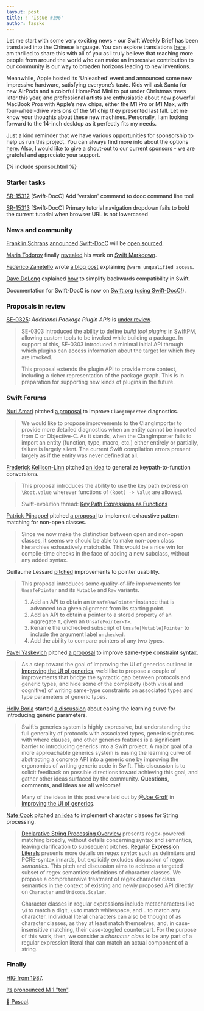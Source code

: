 ```yaml
---
layout: post
title: ! 'Issue #196'
author: fassko
---
```


Let me start with some very exciting news - our Swift Weekly Brief has been translated into the Chinese language. You can explore translations [here](https://github.com/SwiftCommunityRes/SwiftWeekly). I am thrilled to share this with all of you as I truly believe that reaching more people from around the world who can make an impressive contribution to our community is our way to broaden horizons leading to new inventions.

Meanwhile, Apple hosted its ‘Unleashed’ event and announced some new impressive hardware, satisfying everyone’s taste. Kids will ask Santa for new AirPods and a colorful HomePod Mini to put under Christmas trees later this year, and professional artists are enthusiastic about new powerful MacBook Pros with Apple’s new chips, either the M1 Pro or M1 Max, with four-wheel-drive versions of the M1 chip they presented last fall. Let me know your thoughts about these new machines. Personally, I am looking forward to the 14-inch desktop as it perfectly fits my needs.

Just a kind reminder that we have various opportunities for sponsorship to help us run this project. You can always find more info about the options [here](https://swiftweeklybrief.com/sponsorship/). Also, I would like to give a shout-out to our current sponsors - we are grateful and appreciate your support.

<!--excerpt-->

{% include sponsor.html %}

### Starter tasks

[SR-15312](https://bugs.swift.org/browse/SR-15312) [Swift-DocC] Add 'version' command to docc command line tool

[SR-15313](https://bugs.swift.org/browse/SR-15313) [Swift-DocC] Primary tutorial navigation dropdown fails to bold the current tutorial when browser URL is not lowercased

### News and community

[Franklin Schrans](http://twitter.com/franklinschrans) [announced](https://swift.org/blog/swift-docc/) [Swift-DocC](https://forums.swift.org/t/announcing-swift-docc/52797) will be [open sourced](https://github.com/apple/swift-docc).

[Marin Todorov](https://twitter.com/icanzilb) finally [revealed](https://twitter.com/icanzilb/status/1448555769050304512) his work on [Swift Markdown](https://github.com/apple/swift-markdown).

[Federico Zanetello](https://twitter.com/zntfdr) wrote [a blog post](https://www.fivestars.blog/articles/warn_unqualified_access/) explaining `@warn_unqualified_access`.

[Dave DeLong](https://twitter.com/davedelong) explained [how](https://davedelong.com/blog/2021/10/09/simplifying-backwards-compatibility-in-swift/) to simplify backwards compatibility in Swift.

Documentation for Swift-DocC is now on [Swift.org](https://swift.org/documentation/docc/) ([using Swift-DocC!](https://forums.swift.org/t/documentation-for-swift-docc-is-now-on-swift-org/52914)).

### Proposals in review

[SE-0325](https://github.com/apple/swift-evolution/blob/main/proposals/0325-swiftpm-additional-plugin-apis.md): *Additional Package Plugin APIs* is [under review](https://forums.swift.org/t/se-0325-additional-package-plugin-apis/52788).

> SE-0303 introduced the ability to define _build tool plugins_ in SwiftPM, allowing custom tools to be invoked while building a package. In support of this, SE-0303 introduced a minimal initial API through which plugins can access information about the target for which they are invoked.
>
> This proposal extends the plugin API to provide more context, including a richer representation of the package graph. This is in preparation for supporting new kinds of plugins in the future.

### Swift Forums

[Nuri Amari](https://forums.swift.org/u/nuriamari) pitched [a proposal](https://forums.swift.org/t/pitch-improved-clangimporter-diagnostics/52687) to improve `ClangImporter` diagnostics.

> We would like to propose improvements to the ClangImporter to provide more detailed diagnostics when an entity cannot be imported from C or Objective-C. As it stands, when the ClangImporter fails to import an entity (function, type, macro, etc.) either entirely or partially, failure is largely silent. The current Swift compilation errors present largely as if the entity was never defined at all.

[Frederick Kellison-Linn](https://forums.swift.org/u/jumhyn) pitched [an idea](https://forums.swift.org/t/pitch-generalize-keypath-to-function-conversions/52681) to generalize keypath-to-function conversions.

> This proposal introduces the ability to use the key path expression `\Root.value` wherever functions of `(Root) -> Value` are allowed.
> 
> Swift-evolution thread: [Key Path Expressions as Functions](https://forums.swift.org/t/key-path-expressions-as-functions/19587)

[Patrick Pijnappel](https://forums.swift.org/u/patrick_pijnappel) pitched [a proposal](https://forums.swift.org/t/pitch-exhaustive-pattern-matching-for-non-open-classes/52718) to implement exhaustive pattern matching for non-open classes.

> Since we now make the distinction between open and non-open classes, it seems we should be able to make non-open class hierarchies exhaustively matchable. This would be a nice win for compile-time checks in the face of adding a new subclass, without any added syntax.

Guillaume Lessard [pitched](https://forums.swift.org/t/pitch-pointer-usability-improvements/52736) improvements to pointer usability.

> This proposal introduces some quality-of-life improvements for `UnsafePointer` and its `Mutable` and `Raw` variants.
>
> 1.  Add an API to obtain an `UnsafeRawPointer` instance that is advanced to a given alignment from its starting point.
> 2.  Add an API to obtain a pointer to a stored property of an aggregate `T`, given an `UnsafePointer<T>`.
> 3.  Rename the unchecked subscript of `Unsafe[Mutable]Pointer` to include the argument label `unchecked`.
> 4.  Add the ability to compare pointers of any two types.

[Pavel Yaskevich](https://twitter.com/pyaskevich) pitched [a proposal](https://forums.swift.org/t/pitch-light-weight-same-type-constraint-syntax/52889) to improve same-type constraint syntax.

> As a step toward the goal of improving the UI of generics outlined in [Improving the UI of generics](https://forums.swift.org/t/improving-the-ui-of-generics/22814#heading--directly-expressing-constraints), we’d like to propose a couple of improvements that bridge the syntactic gap between protocols and generic types, and hide some of the complexity (both visual and cognitive) of writing same-type constraints on associated types and type parameters of generic types.

[Holly Borla](https://twitter.com/hollyborla) started [a discussion](https://forums.swift.org/t/discussion-easing-the-learning-curve-for-introducing-generic-parameters/52891) about easing the learning curve for introducing generic parameters.

> Swift’s generics system is highly expressive, but understanding the full generality of protocols with associated types, generic signatures with where clauses, and other generics features is a significant barrier to introducing generics into a Swift project. A major goal of a more approachable generics system is easing the learning curve of abstracting a concrete API into a generic one by improving the ergonomics of writing generic code in Swift. This discussion is to solicit feedback on possible directions toward achieving this goal, and gather other ideas surfaced by the community. **Questions, comments, and ideas are all welcome!**
>
> Many of the ideas in this post were laid out by [@Joe_Groff](https://forums.swift.org/u/joe_groff)  in [Improving the UI of generics](https://forums.swift.org/t/improving-the-ui-of-generics/22814).

[Nate Cook](https://twitter.com/nnnnnnnn) pitched [an idea](https://forums.swift.org/t/pitch-character-classes-for-string-processing/52920) to implement character classes for String processing.

> [Declarative String Processing Overview](https://forums.swift.org/t/declarative-string-processing-overview/52459) presents regex-powered matching broadly, without details concerning syntax and semantics, leaving clarification to subsequent pitches. [Regular Expression Literals](https://forums.swift.org/t/pitch-regular-expression-literals/52820) presents more details on regex _syntax_ such as delimiters and PCRE-syntax innards, but explicitly excludes discussion of regex _semantics_. This pitch and discussion aims to address a targeted subset of regex semantics: definitions of character classes. We propose a comprehensive treatment of regex character class semantics in the context of existing and newly proposed API directly on `Character` and `Unicode.Scalar`.
>
> Character classes in regular expressions include metacharacters like `\d` to match a digit, `\s` to match whitespace, and `.` to match any character. Individual literal characters can also be thought of as character classes, as they at least match themselves, and, in case-insensitive matching, their case-toggled counterpart. For the purpose of this work, then, we consider a _character class_ to be any part of a regular expression literal that can match an actual component of a string.

### Finally

[HIG from 1987](https://twitter.com/andy_matuschak/status/1447408339160231947).

[Its pronounced M 1 "ten"](https://twitter.com/pteasima/status/1448634571315195905).

[ Pascal](https://twitter.com/jckarter/status/1448736493590114317).
